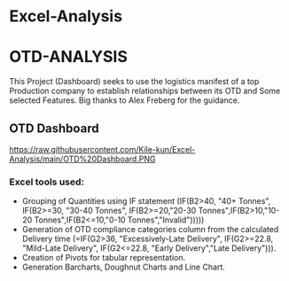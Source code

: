 # Excel-Analysis


 # OTD-ANALYSIS              
  </pre>
This Project (Dashboard) seeks to use the logistics manifest of a top Production company to establish relationships between its OTD and Some selected Features. 
Big thanks to Alex Freberg for the guidance.

## OTD Dashboard
https://raw.githubusercontent.com/Kile-kun/Excel-Analysis/main/OTD%20Dashboard.PNG

### Excel tools used:

  - Grouping of Quantities using IF statement (IF(B2>40, "40+ Tonnes", IF(B2>=30, "30-40 Tonnes", IF(B2>=20,"20-30 Tonnes",IF(B2>10,"10-20 Tonnes",IF(B2<=10,"0-10 Tonnes","Invalid")))))
  - Generation of  OTD compliance categories column from the calculated Delivery time (=IF(G2>36, "Excessively-Late Delivery", IF(G2>=22.8, "Mild-Late Delivery", IF(G2<=22.8, "Early Delivery","Late Delivery"))).
  - Creation of Pivots for tabular representation.
  - Generation Barcharts, Doughnut Charts and Line Chart.  
